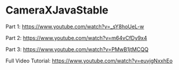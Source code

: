 # CameraXJavaStable

Part 1: 
https://www.youtube.com/watch?v=_sY8hoUeL-w

Part 2: 
https://www.youtube.com/watch?v=m64vCfDy9x4

Part 3: 
https://www.youtube.com/watch?v=PMwB1jtMCQQ

Full Video Tutorial: 
https://www.youtube.com/watch?v=euvjgNxxhEo

